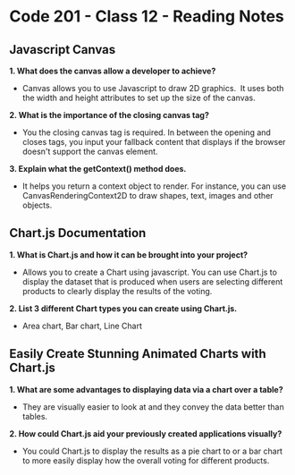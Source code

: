 # Code 201 - Class 12 - Reading Notes

## Javascript Canvas

**1. What does the canvas allow a developer to achieve?**

- Canvas allows you to use Javascript to draw 2D graphics.  It uses both the width and height attributes to set up the size of the canvas.

**2. What is the importance of the closing canvas tag?**

- You the closing canvas tag is required. In between the opening and closes tags, you input your fallback content that displays if the browser doesn't support the canvas element.

**3. Explain what the getContext() method does.**

- It helps you return a context object to render. For instance, you can use CanvasRenderingContext2D to draw shapes, text, images and other objects.

## Chart.js Documentation

**1. What is Chart.js and how it can be brought into your project?**

- Allows you to create a Chart using javascript. You can use Chart.js to display the dataset that is produced when users are selecting different products to clearly display the results of the voting.

**2. List 3 different Chart types you can create using Chart.js.**

- Area chart, Bar chart, Line Chart

## Easily Create Stunning Animated Charts with Chart.js

**1. What are some advantages to displaying data via a chart over a table?**

- They are visually easier to look at and they convey the data better than tables.

**2. How could Chart.js aid your previously created applications visually?**

- You could Chart.js to display the results as a pie chart to or a bar chart to more easily display how the overall voting for different products.
